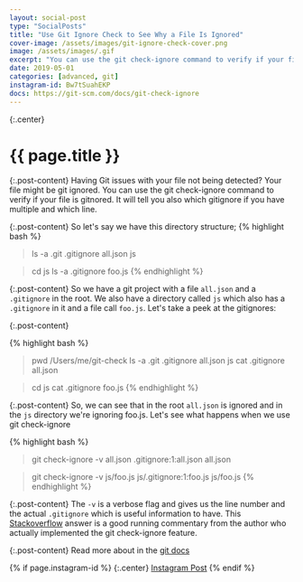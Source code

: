 ```yaml
---
layout: social-post
type: "SocialPosts"
title: "Use Git Ignore Check to See Why a File Is Ignored"
cover-image: /assets/images/git-ignore-check-cover.png
image: /assets/images/.gif
excerpt: "You can use the git check-ignore command to verify if your file is gitnored."
date: 2019-05-01
categories: [advanced, git]
instagram-id: Bw7tSuahEKP
docs: https://git-scm.com/docs/git-check-ignore
---
```

{:.center}
# {{ page.title }}

{:.post-content}
Having Git issues with your file not being detected? Your file might be git ignored. You can use the git check-ignore command to verify if your file is gitnored. It will tell you also which gitignore if you have multiple and which line. 

{:.post-content}
So let's say we have this directory structure;
{% highlight bash %}
> ls -a 
.git
.gitignore
all.json
js

> cd js
> ls -a
.gitignore
foo.js
{% endhighlight %}

{:.post-content}
So we have a git project with a file `all.json` and a `.gitignore` in the root. We
also have a directory called `js` which also has a `.gitignore` in it and a file
call `foo.js`. Let's take a peek at the gitignores:

{:.post-content}

{% highlight bash %}
> pwd
/Users/me/git-check
> ls -a
.git
.gitignore
all.json
js
> cat .gitignore
all.json

> cd js
> cat .gitignore
foo.js
{% endhighlight %}

{:.post-content}
So, we can see that in the root `all.json` is ignored and in the `js` directory
we're ignoring foo.js. Let's see what happens when we use git check-ignore

{% highlight bash %}
> git check-ignore -v all.json
.gitignore:1:all.json	all.json

> git check-ignore -v js/foo.js
js/.gitignore:1:foo.js	js/foo.js
{% endhighlight %}

{:.post-content}
The `-v` is a verbose flag and gives us the line number and the actual `.gitignore`
which is useful information to have. This <a href="https://stackoverflow.com/questions/12144633/explain-which-gitignore-rule-is-ignoring-my-file" target="_blank">Stackoverflow</a>
answer is a good running commentary from the author who actually implemented the
git check-ignore feature.

{:.post-content}
Read more about in the <a href="{{page.docs}}" target="_blank">git docs</a>

{% if page.instagram-id %}
{:.center}
<a class="insta-link" href="https://www.instagram.com/p/{{page.instagram-id}}" target="_blank">Instagram Post</a>
{% endif %}
